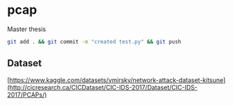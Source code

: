 # pcap
Master thesis

```sh
git add . && git commit -m "created test.py" && git push
```


## Dataset

[https://www.kaggle.com/datasets/ymirsky/network-attack-dataset-kitsune](http://cicresearch.ca/CICDataset/CIC-IDS-2017/Dataset/CIC-IDS-2017/PCAPs/)
